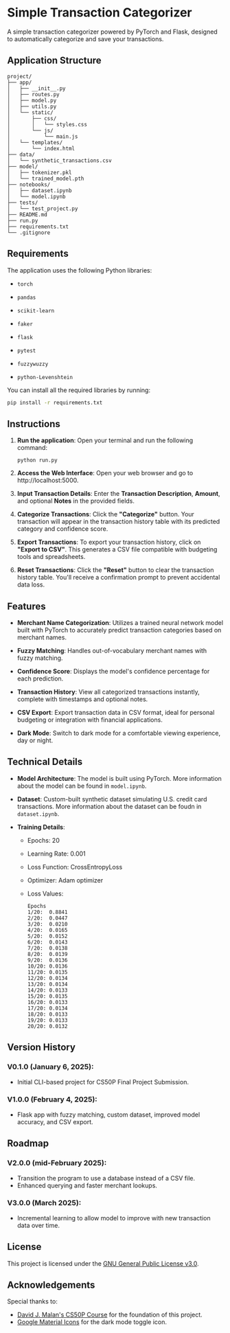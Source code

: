 # Simple Transaction Categorizer
A simple transaction categorizer powered by PyTorch and Flask, designed to automatically categorize and save your transactions.

## Application Structure
```
project/
├── app/                      
│   ├── __init__.py
│   ├── routes.py
│   ├── model.py
│   ├── utils.py
│   └── static/
│       ├── css/
│       │   └── styles.css
│       └── js/
│           └── main.js
│   └── templates/
│       └── index.html
├── data/
│   └── synthetic_transactions.csv
├── model/
│   ├── tokenizer.pkl
│   └── trained_model.pth
├── notebooks/
│   ├── dataset.ipynb
│   └── model.ipynb
├── tests/
│   └── test_project.py
├── README.md
├── run.py
├── requirements.txt
└── .gitignore
```

## Requirements
The application uses the following Python libraries:
- `torch`

- `pandas`

- `scikit-learn`

- `faker`

- `flask`

- `pytest`

- `fuzzywuzzy`

- `python-Levenshtein`


You can install all the required libraries by running:
```bash
pip install -r requirements.txt
```

## Instructions
1. **Run the application**: Open your terminal and run the following command:

    ```
    python run.py
    ```

2. **Access the Web Interface**: Open your web browser and go to http://localhost:5000.

3. **Input Transaction Details**: Enter the **Transaction Description**, **Amount**, and optional **Notes** in the provided fields.

4. **Categorize Transactions**: Click the **"Categorize"** button. Your transaction will appear in the transaction history table with its predicted category and confidence score.

5. **Export Transactions**: To export your transaction history, click on **"Export to CSV"**. This generates a CSV file compatible with budgeting tools and spreadsheets.

6. **Reset Transactions**: Click the **"Reset"** button to clear the transaction history table. You'll receive a confirmation prompt to prevent accidental data loss.

## Features
- **Merchant Name Categorization**: Utilizes a trained neural network model built with PyTorch to accurately predict transaction categories based on merchant names.

- **Fuzzy Matching**: Handles out-of-vocabulary merchant names with fuzzy matching.

- **Confidence Score**: Displays the model's confidence percentage for each prediction.

- **Transaction History**: View all categorized transactions instantly, complete with timestamps and optional notes.

- **CSV Export**: Export transaction data in CSV format, ideal for personal budgeting or integration with financial applications.

- **Dark Mode**: Switch to dark mode for a comfortable viewing experience, day or night.

## Technical Details
- **Model Architecture**: The model is built using PyTorch. More information about the model can be found in `model.ipynb`.

- **Dataset**: Custom-built synthetic dataset simulating U.S. credit card transactions. More information about the dataset can be foudn in `dataset.ipynb`.

- **Training Details**:

    - Epochs: 20

    - Learning Rate: 0.001

    - Loss Function: CrossEntropyLoss

    - Optimizer: Adam optimizer

    - Loss Values:

        ```
        Epochs
        1/20:  0.8841
        2/20:  0.0447
        3/20:  0.0210
        4/20:  0.0165
        5/20:  0.0152
        6/20:  0.0143
        7/20:  0.0138
        8/20:  0.0139
        9/20:  0.0136
        10/20: 0.0136
        11/20: 0.0135
        12/20: 0.0134
        13/20: 0.0134
        14/20: 0.0133
        15/20: 0.0135
        16/20: 0.0133
        17/20: 0.0134
        18/20: 0.0133
        19/20: 0.0133
        20/20: 0.0132
        ```

## Version History
### V0.1.0 (January 6, 2025):
- Initial CLI-based project for CS50P Final Project Submission.

### V1.0.0 (February 4, 2025):
- Flask app with fuzzy matching, custom dataset, improved model accuracy, and CSV export.

## Roadmap
### V2.0.0 (mid-February 2025):
- Transition the program to use a database instead of a CSV file.
- Enhanced querying and faster merchant lookups.

### V3.0.0 (March 2025):
- Incremental learning to allow model to improve with new transaction data over time.

## License
This project is licensed under the [GNU General Public License v3.0](https://www.gnu.org/licenses/gpl-3.0.en.html).

## Acknowledgements
Special thanks to:
- [David J. Malan's CS50P Course](https://cs50.harvard.edu/python/2022/) for the foundation of this project.
- [Google Material Icons](https://fonts.google.com/icons) for the dark mode toggle icon.